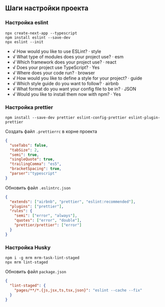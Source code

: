 ## Шаги настройки проекта

### Настройка eslint

```shell
npx create-next-app --typescript
npm install eslint --save-dev
npx eslint --init
```

- √ How would you like to use ESLint? · style
- √ What type of modules does your project use? · esm
- √ Which framework does your project use? · react
- √ Does your project use TypeScript? · Yes
- √ Where does your code run? · browser
- √ How would you like to define a style for your project? · guide
- √ Which style guide do you want to follow? · airbnb
- √ What format do you want your config file to be in? · JSON
- √ Would you like to install them now with npm? · Yes

### Настройка prettier

```shell
npm install --save-dev prettier eslint-config-prettier eslint-plugin-prettier
```

Создать файл `.prettierrc` в корне проекта
```json
{
  "useTabs": false,
  "tabSize": 2,
  "semi": true,
  "singleQuote": true,
  "trailingComma": "es5",
  "bracketSpacing": true,
  "parser":"typescript"
}
```

Обновить файл `.eslintrc.json`
```json
{
  "extends": ["airbnb", "prettier", "eslint:recommended"],
  "plugins": ["prettier"],
  "rules": {
    "semi": ["error", "always"],
    "quotes": ["error", "double"],
    "prettier/prettier": ["error"]
  }
}
```

### Настройка Husky

```shell
npm i -g mrm mrm-task-lint-staged
npx mrm lint-staged
```

Обновить файл `package.json`
```json
{
  "lint-staged": {
    "pages/**/*.{js,jsx,ts,tsx,json}": "eslint --cache --fix"
  }
}
```
